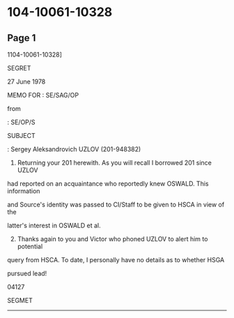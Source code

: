 # 104-10061-10328

## Page 1

1104-10061-10328]

SEGRET

27 June 1978

MEMO FOR : SE/SAG/OP

from

: SE/OP/S

SUBJECT

: Sergey Aleksandrovich UZLOV (201-948382)

1. Returning your 201 herewith. As you will recall I borrowed 201 since UZLOV

had reported on an acquaintance who reportedly knew OSWALD. This information

and Source's identity was passed to CI/Staff to be given to HSCA in view of the

latter's interest in OSWALD et al.

2. Thanks again to you and Victor who phoned UZLOV to alert him to potential

query from HSCA. To date, I personally have no details as to whether HSGA

pursued lead!

04127

SEGMET

---

